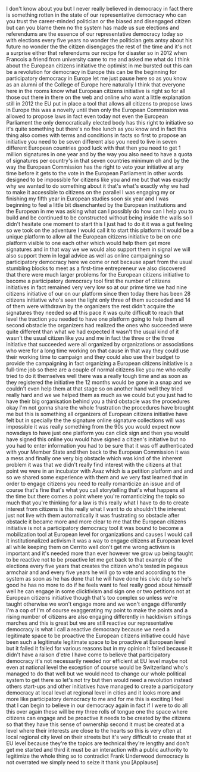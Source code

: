 
I don&#39;t know about you but I never
really believed in democracy in fact
there is something rotten in the state
of our representative democracy who can
you trust
the career-minded politician or the
biased and disengaged citizen but can
you blame them
no the system has made us sue elections
and referendums are the essence of our
representative democracy today so with
elections every five years
no wonder the politician gets antsy
about his future
no wonder the the citizen disengages the
rest of the time and it&#39;s not a surprise
either that referendums our recipe for
disaster so in 2012 when Francois a
friend from university came to me and
asked me what do I think about the
European citizens initiative the
optimist in me bursted out this can be a
revolution for democracy in Europe this
can be the beginning for participatory
democracy in Europe let me just pause
here so as you know as an alumni of the
College of Europe here naturally I think
that everyone here in the rooms know
what European citizens initiative is
right so for all those out there in
there on the web and online who want a
little explanation still in 2012 the EU
put in place a tool that allows all
citizens to propose laws in Europe this
was a novelty until then only the
European Commission was allowed to
propose laws in fact even today not even
the European Parliament the only
democratically elected body has this
right to initiative so it&#39;s quite
something but there&#39;s no free lunch as
you know and in fact this thing also
comes with terms and conditions in facts
so first to propose an initiative you
need to be seven different
also you need to live in seven different
European countries
good luck with that then you need to get
1 million signatures in one year and by
the way you also need to have a quota of
signatures per country&#39;s in that seven
countries minimum oh and by the way the
European Commission has the right to
veto your initiative at any time before
it gets to the vote in the European
Parliament in other words designed to be
impossible for citizens like you and me
but that was exactly why we wanted to do
something about it that&#39;s what&#39;s exactly
why we had to make it accessible to
citizens on the parallel I was engaging
my or finishing my fifth year in
European studies soon six year and I was
beginning to feel a little bit
disenchanted by the European
institutions and the European in me was
asking what can I possibly do how can I
help you to build and be continued to be
constructed without being inside the
walls so I didn&#39;t hesitate one moment to
start this I just had to do it it was a
gut feeling so we took on the adventure
I would call it to start this platform
it would be a unique platform to allow
all the European citizens initiative to
be on one platform visible to one each
other which would help them get more
signatures and in that way we we would
also support them in signal we will also
support them in legal advice as well as
online campaigning so participatory
democracy here we come or not because
apart from the usual stumbling blocks to
meet as a first-time entrepreneur we
also discovered that there were much
larger problems for the European
citizens initiative to become a
participatory democracy tool first the
number of citizens initiatives in fact
remained very very low so at our prime
time we had nine citizens
initiative of our on our platform since
then today there has been 28 citizens
initiative who&#39;s seen the light only
three of them succeeded and 14 of them
were withdrawn by the organizers the
rest didn&#39;t acquire the signatures they
needed so at this pace it was quite
difficult to reach that level the
traction you needed to have one platform
going to help them all second obstacle
the organizers had realized the ones who
succeeded were quite different than what
we had expected it wasn&#39;t the usual kind
of it wasn&#39;t the usual citizen like you
and me
in fact the three or the three
initiative that succeeded were all
organized by organizations or
associations who were for a long time
working on that cause in that way they
could use their working time to campaign
and they could also use their budget to
provide the campaigning in fact
organizing a European citizens
initiative is a full-time job so there
are a couple of normal citizens like you
me who really tried to do it themselves
well there was a really tough time and
as soon as they registered the
initiative the 12 months would be gone
in a snap and we couldn&#39;t even help them
at that stage so on another hand well
they tried really hard and we we helped
them as much as we could but you just
had to have their big organisation
behind you a third obstacle was the
procedures okay I&#39;m not gonna share the
whole frustration the procedures have
brought me but this is something all
organizers of European citizens
initiative have felt but in specially
the the signature online signature
collections will was
impossible it was really something from
the 90s you would expect now nowadays to
have just one platform you can click
sign and then you would have signed this
online you would have signed a citizen&#39;s
initiative but no you had to enter
information you had to be sure that it
was off authenticated with your Member
State and then back to the European
Commission it was a mess
and finally one very big obstacle which
was kind of the inherent problem it was
that we didn&#39;t really find interest with
the citizens at that point we were in an
incubator with Avaz which is a petition
platform and and so we shared some
experience with them and we very fast
learned that in order to engage citizens
you need to really romanticize an issue
and of course that&#39;s fine that&#39;s what
you call storytelling that&#39;s what
happens all the time but there comes a
point where you&#39;re romanticizing the
topic so much that you&#39;re thinking for a
law is this really what I have to do to
create interest from citizens is this
really what I want to do shouldn&#39;t the
interest just not live with them
automatically it was frustrating
so obstacle after obstacle it became
more and more clear to me that the
European citizens initiative is not a
participatory democracy tool it was
bound to become a mobilization tool at
European level for organizations and
causes I would call it institutionalized
activism it was a way to engage citizens
at European level all while keeping them
on Cerrito well don&#39;t get me wrong
activism is important and it&#39;s needed
more than ever
however we grow up being taught to be
reactive not to be proactive let me get
back to that example of
the elections every five years that
creates the citizen who&#39;s tested in
pegasus armchair and and every five
years he will go to vote and according
to the system as soon as he has done
that he will have done his civic duty so
he&#39;s good he has no more to do if he
feels want to feel really good about
himself well he can engage in some
clicktivism and sign one or two
petitions not at European citizens
initiative though that&#39;s too complex so
unless we&#39;re taught otherwise we won&#39;t
engage more and we won&#39;t engage
differently I&#39;m a cop of I&#39;m of course
exaggerating my point to make the points
and a rising number of citizens are also
engaging differently in hacktivism
sittings marches and this is great but
we are still reactive our representative
democracy is what I call a reactive
democracy because we need a legitimate
space to be proactive the European
citizens initiative could have been such
a legitimate legitimate space to be
proactive at European level but it
failed it failed for various reasons but
in my opinion it failed because it
didn&#39;t have a raison d&#39;etre
I have come to believe that
participatory democracy it&#39;s not
necessarily needed nor efficient at EU
level maybe not even at national level
the exception of course would be
Switzerland who&#39;s managed to do that
well but we would need to change our
whole political system to get there so
let&#39;s not try but then would need a
revolution instead others start-ups and
other initiatives have managed to create
a participatory democracy at local level
at regional level in cities and it looks
more and more like participatory
democracy to me and for me this is
exciting I feel that I can begin to
believe in our democracy again
in fact if I were to do all this over
again these will be my three rolls of
tongue one the space where citizens can
engage and be proactive it needs to be
created by the citizens so that they
have this sense of ownership second it
must be created at a level where their
interests are close to the hearts so
this is very often at local regional
city level on their streets but it&#39;s
very difficult to create that at EU
level because they&#39;re the topics are
technical they&#39;re lengthy and don&#39;t get
me started and third it must be an
interaction with a public authority to
legitimize the whole thing so to
contradict Frank Underwood democracy is
not overrated we simply need to seize it
thank you
[Applause]
